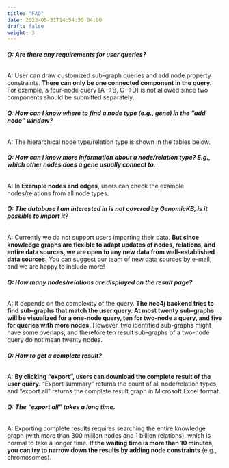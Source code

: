 ```yaml
---
title: "FAQ"
date: 2023-05-31T14:54:30-04:00
draft: false
weight: 3
---
```

###### **Q: Are there any requirements for user queries?**

A: User can draw customized sub-graph queries and add node property constraints. **There can only be one connected component in the query.** For example, a four-node query [A-->B, C-->D] is not allowed since two components should be submitted separately.


###### **Q: How can I know where to find a node type (e.g., gene) in the “add node” window?**

A: The hierarchical node type/relation type is shown in the tables below.


###### **Q: How can I know more information about a node/relation type? E.g., which other nodes does a gene usually connect to.**

A: In **Example nodes and edges**, users can check the example nodes/relations from all node types.


###### **Q: The database I am interested in is not covered by GenomicKB, is it possible to import it?**

A: Currently we do not support users importing their data. **But since knowledge graphs are flexible to adapt updates of nodes, relations, and entire data sources, we are open to any new data from well-established data sources.** You can suggest our team of new data sources by e-mail, and we are happy to include more!


###### **Q: How many nodes/relations are displayed on the result page?**

A: It depends on the complexity of the query. **The neo4j backend tries to find sub-graphs that match the user query. At most twenty sub-graphs will be visualized for a one-node query, ten for two-node a query, and five for queries with more nodes.** However, two identified sub-graphs might have some overlaps, and therefore ten result sub-graphs of a two-node query do not mean twenty nodes.


###### **Q: How to get a complete result?**

A: **By clicking “export”, users can download the complete result of the user query.** “Export summary” returns the count of all node/relation types, and “export all” returns the complete result graph in Microsoft Excel format.


###### **Q: The “export all” takes a long time.**

A: Exporting complete results requires searching the entire knowledge graph (with more than 300 million nodes and 1 billion relations), which is normal to take a longer time. **If the waiting time is more than 10 minutes, you can try to narrow down the results by adding node constraints** (e.g., chromosomes).
